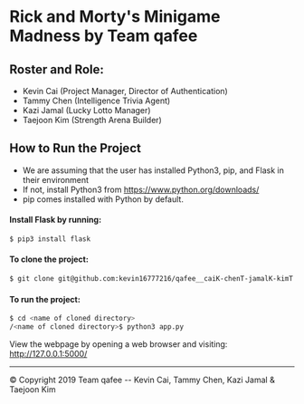 # Rick and Morty's Minigame Madness by Team qafee 
## Roster and Role:
- Kevin Cai (Project Manager, Director of Authentication)
- Tammy Chen (Intelligence Trivia Agent)
- Kazi Jamal (Lucky Lotto Manager)
- Taejoon Kim (Strength Arena Builder)

## How to Run the Project 
- We are assuming that the user has installed Python3, pip, and Flask in their environment
- If not, install Python3 from https://www.python.org/downloads/
- pip comes installed with Python by default.

#### Install Flask by running: 
```bash
$ pip3 install flask
```

#### To clone the project: 
```bash
$ git clone git@github.com:kevin16777216/qafee__caiK-chenT-jamalK-kimT.git
```


#### To run the project: 
```bash
$ cd <name of cloned directory>
/<name of cloned directory>$ python3 app.py 
```

View the webpage by opening a web browser and visiting: http://127.0.0.1:5000/

---
© Copyright 2019 Team qafee -- Kevin Cai, Tammy Chen, Kazi Jamal & Taejoon Kim
